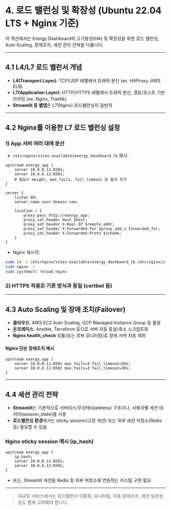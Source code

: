 # 4. 로드 밸런싱 및 확장성 (Ubuntu 22.04 LTS + Nginx 기준)

이 섹션에서는 Exergy Dashboard의 고가용성(HA) 및 확장성을 위한 로드 밸런싱, Auto Scaling, 장애조치, 세션 관리 전략을 다룹니다.

---

## 4.1 L4/L7 로드 밸런서 개념

- **L4(Transport Layer)**: TCP/UDP 레벨에서 트래픽 분산 (ex. HAProxy, AWS ELB)
- **L7(Application Layer)**: HTTP/HTTPS 레벨에서 트래픽 분산, 경로/호스트 기반 라우팅 (ex. Nginx, Traefik)
- **Streamlit 등 웹앱**은 L7(Nginx) 로드밸런싱이 일반적

---

## 4.2 Nginx를 이용한 L7 로드 밸런싱 설정

### 1) App 서버 여러 대에 분산
- `/etc/nginx/sites-available/exergy_dashboard_lb` 예시:
```nginx
upstream exergy_app {
    server 10.0.0.11:8501;
    server 10.0.0.12:8501;
    # 필요시 weight, max_fails, fail_timeout 등 옵션 추가
}

server {
    listen 80;
    server_name your.domain.com;

    location / {
        proxy_pass http://exergy_app;
        proxy_set_header Host $host;
        proxy_set_header X-Real-IP $remote_addr;
        proxy_set_header X-Forwarded-For $proxy_add_x_forwarded_for;
        proxy_set_header X-Forwarded-Proto $scheme;
    }
}
```
- Nginx 재시작:
```bash
sudo ln -s /etc/nginx/sites-available/exergy_dashboard_lb /etc/nginx/sites-enabled/
sudo nginx -t
sudo systemctl reload nginx
```

### 2) HTTPS 적용은 기존 방식과 동일 (certbot 등)

---

## 4.3 Auto Scaling 및 장애 조치(Failover)

- **클라우드**: AWS EC2 Auto Scaling, GCP Managed Instance Group 등 활용
- **온프레미스**: Ansible, Terraform 등으로 서버 자동 증설/축소 스크립트화
- **Nginx health_check** 모듈(또는 외부 모니터링)로 장애 서버 자동 제외

#### Nginx 단순 장애조치 예시
```nginx
upstream exergy_app {
    server 10.0.0.11:8501 max_fails=3 fail_timeout=30s;
    server 10.0.0.12:8501 max_fails=3 fail_timeout=30s;
}
```

---

## 4.4 세션 관리 전략

- **Streamlit**는 기본적으로 서버리스/무상태(stateless) 구조이나, 사용자별 세션 데이터(session_state)를 사용
- **로드밸런싱 환경**에서는 sticky session(고정 세션) 또는 외부 세션 저장소(Redis 등) 필요할 수 있음

### Nginx sticky session 예시 (ip_hash)
```nginx
upstream exergy_app {
    ip_hash;
    server 10.0.0.11:8501;
    server 10.0.0.12:8501;
}
```
- 또는, Streamlit 세션을 Redis 등 외부 저장소에 연동하는 커스텀 구현 필요

---

> 대규모 서비스에서는 로드밸런서 이중화, 모니터링, 자동 장애조치, 세션 일관성 등도 함께 고려해야 합니다. 